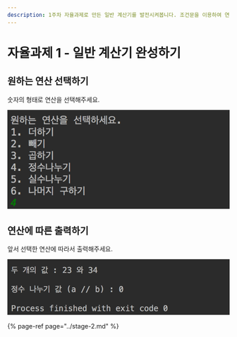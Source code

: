 ```yaml
---
description: 1주차 자율과제로 만든 일반 계산기를 발전시켜봅니다. 조건문을 이용하여 연산 방법도 선택하여 원하는 연산만 하고 출력할 수 있도록 합니다.
---
```


# 자율과제 1 - 일반 계산기 완성하기

## 원하는 연산 선택하기

숫자의 형태로 연산을 선택해주세요.

![&#xC5F0;&#xC0B0; &#xC120;&#xD0DD;&#xD558;&#xAE30;](../../.gitbook/assets/image%20%2825%29.png)

## 연산에 따른 출력하기

앞서 선택한 연산에 따라서 출력해주세요.

![&#xCD9C;&#xB825; &#xACB0;&#xACFC;](../../.gitbook/assets/image%20%2826%29.png)

{% page-ref page="../stage-2.md" %}

